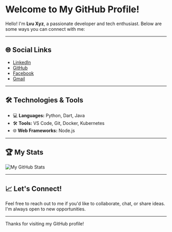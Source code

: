 # Welcome to My GitHub Profile!

Hello! I'm **Lvu Xyz**, a passionate developer and tech enthusiast. Below are some ways you can connect with me:

---

## 🌐 Social Links

- [LinkedIn](https://www.linkedin.com/in/lvuxyz/)  
- [GitHub](https://github.com/lvuxyz)  
- [Facebook](https://www.facebook.com/vuxngoday)  
- [Gmail](mailto:lvu.byte@gmail.com)  

---

## 🛠️ Technologies & Tools

- 💻 **Languages:** Python, Dart, Java
- 🛠️ **Tools:** VS Code, Git, Docker, Kubernetes
- 🌐 **Web Frameworks:** Node.js

---

## 🏆 My Stats

![My GitHub Stats](https://github-readme-stats.vercel.app/api?username=lvuxyz&show_icons=true&hide_title=true&count_private=true&hide=prs)

---

## 📈 Let's Connect!

Feel free to reach out to me if you'd like to collaborate, chat, or share ideas. I'm always open to new opportunities.

---

Thanks for visiting my GitHub profile!
